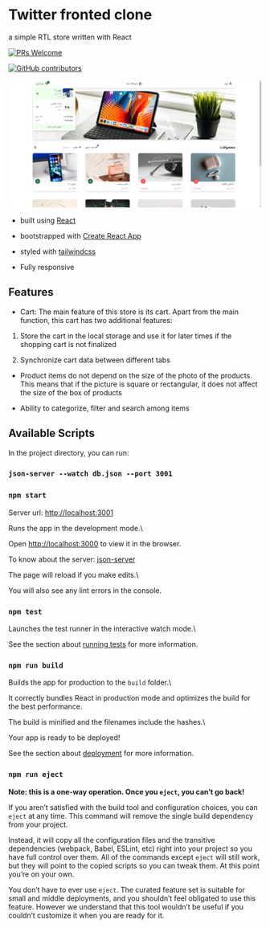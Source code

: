 # Twitter fronted clone

a simple RTL store written with React

[![PRs Welcome](https://img.shields.io/badge/PRs-welcome-brightgreen.svg?style=flat-square)](http://makeapullrequest.com)

[![GitHub contributors](https://img.shields.io/github/contributors/AliMoallem27/simple-store-rtl.svg)](https://github.com/AliMoallem27/simple-store-rtl/graphs/contributors/)

![demo image](https://raw.githubusercontent.com/AliMoallem27/simple-store-rtl/main/public/images/demo.png)

- built using [React](https://reactjs.org/)

- bootstrapped with [Create React App](https://github.com/facebook/create-react-app)

- styled with [tailwindcss](https://tailwindcss.com/)

- Fully responsive

## Features

- Cart: The main feature of this store is its cart. Apart from the main function, this cart has two additional features:

1. Store the cart in the local storage and use it for later times if the shopping cart is not finalized

2. Synchronize cart data between different tabs

- Product items do not depend on the size of the photo of the products. This means that if the picture is square or rectangular, it does not affect the size of the box of products

- Ability to categorize, filter and search among items

## Available Scripts

In the project directory, you can run:

### `json-server --watch db.json --port 3001`

### `npm start`

Server url: [http://localhost:3001](http://localhost:3001)

Runs the app in the development mode.\

Open [http://localhost:3000](http://localhost:3000) to view it in the browser.

To know about the server: [json-server](https://www.npmjs.com/package/json-server)

The page will reload if you make edits.\

You will also see any lint errors in the console.

### `npm test`

Launches the test runner in the interactive watch mode.\

See the section about [running tests](https://facebook.github.io/create-react-app/docs/running-tests) for more information.

### `npm run build`

Builds the app for production to the `build` folder.\

It correctly bundles React in production mode and optimizes the build for the best performance.

The build is minified and the filenames include the hashes.\

Your app is ready to be deployed!

See the section about [deployment](https://facebook.github.io/create-react-app/docs/deployment) for more information.

### `npm run eject`

**Note: this is a one-way operation. Once you `eject`, you can’t go back!**

If you aren’t satisfied with the build tool and configuration choices, you can `eject` at any time. This command will remove the single build dependency from your project.

Instead, it will copy all the configuration files and the transitive dependencies (webpack, Babel, ESLint, etc) right into your project so you have full control over them. All of the commands except `eject` will still work, but they will point to the copied scripts so you can tweak them. At this point you’re on your own.

You don’t have to ever use `eject`. The curated feature set is suitable for small and middle deployments, and you shouldn’t feel obligated to use this feature. However we understand that this tool wouldn’t be useful if you couldn’t customize it when you are ready for it.
